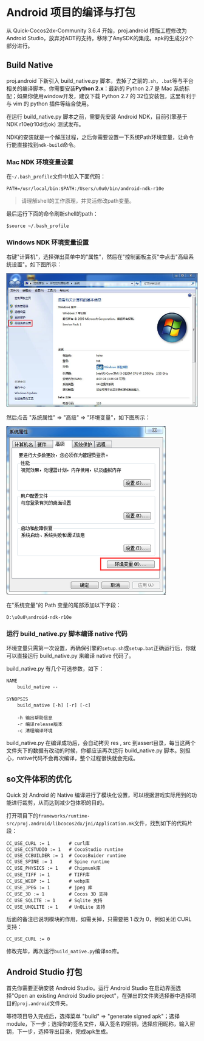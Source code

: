 # Android 项目的编译与打包

从 Quick-Cocos2dx-Community 3.6.4 开始，proj.android 模版工程修改为Android Studio，放弃对ADT的支持，移除了AnySDK的集成。apk的生成分2个部分进行。

## Build Native

proj.android 下新引入 build_native.py 脚本，去掉了之前的`.sh, .bat`等与平台相关的编译脚本。你需要安装**Python 2.x**：最新的 Python 2.7 是 Mac 系统标配；如果你使用window开发，建议下载 Python 2.7 的 32位安装包，这里有利于与 vim 的 python 插件等结合使用。

在运行 build_native.py 脚本之前，需要先安装 Android NDK，目前引擎基于 NDK r10e(r10d也ok) 测试发布。

NDK的安装就是一个解压过程，之后你需要设置一下系统Path环境变量，让命令行能直接找到`ndk-build`命令。

### Mac NDK 环境变量设置

在`~/.bash_profile`文件中加入下面代码：

```
PATH=/usr/local/bin:$PATH:/Users/u0u0/bin/android-ndk-r10e
```

> 请理解shell的工作原理，并灵活修改path变量。

最后运行下面的命令刷新shell的path：

```
$source ~/.bash_profile
```

### Windows NDK 环境变量设置

右键"计算机"，选择弹出菜单中的"属性"，然后在"控制面板主页"中点击"高级系统设置"。如下图所示：

![system config](./sysconfig.png)

然后点击 "系统属性" => "高级" => "环境变量"，如下图所示：

![system config](./env.png)

在"系统变量"的 Path 变量的尾部添加以下字段：

```
D:\u0u0\android-ndk-r10e
```

### 运行 build_native.py 脚本编译 native 代码

环境变量只需第一次设置，再确保引擎的`setup.sh`或`setup.bat`正确运行后，你就可以直接运行 build_native.py 来编译 native 代码了。

build_native.py 有几个可选参数，如下：

```
NAME
    build_native --

SYNOPSIS
    build_native [-h] [-r] [-c]

    -h 输出帮助信息
    -r 编译release版本
    -c 清理编译环境
```

build_native.py 在编译成功后，会自动拷贝 res , src 到assert目录，每当这两个文件夹下的数据有改动的时候，你都应该再次运行 build_native.py 脚本。别担心，native代码不会再次编译，整个过程很快就会完成。

## so文件体积的优化

Quick 对 Android 的 Native 编译进行了模块化设置，可以根据游戏实际用到的功能进行裁剪，从而达到减少包体积的目的。

打开项目下的`frameworks/runtime-src/proj.android/libcocos2dx/jni/Application.mk`文件，找到如下的代码片段：

```
CC_USE_CURL := 1       # curl库
CC_USE_CCSTUDIO := 1   # CocoStudio runtime
CC_USE_CCBUILDER := 1  # CocosBuider runtime
CC_USE_SPINE := 1      # Spine runtime
CC_USE_PHYSICS := 1    # Chipmunk库
CC_USE_TIFF := 1       # TIFF库
CC_USE_WEBP := 1       # webp库
CC_USE_JPEG := 1       # jpeg 库
CC_USE_3D := 1         # Cocos 3D 支持
CC_USE_SQLITE := 1     # Sqlite 支持
CC_USE_UNQLITE := 1    # UnQLite 支持
```

后面的备注已说明模块的作用，如需关掉，只需要把 1 改为 0，例如关闭 CURL 支持：

```
CC_USE_CURL := 0
```

修改完毕，再次运行`build_native.py`编译so库。

## Android Studio 打包

首先你需要正确安装 Android Studio。运行 Android Studio 在启动界面选择"Open an existing Android Studio project"，在弹出的文件夹选择器中选择项目的`proj.android`文件夹。

等待项目导入完成后，选择菜单 "build" => "generate signed apk"；选择module，下一步；选择你的签名文件，填入签名的密钥，选择应用昵称，输入密钥，下一步，选择导出目录，完成apk生成。